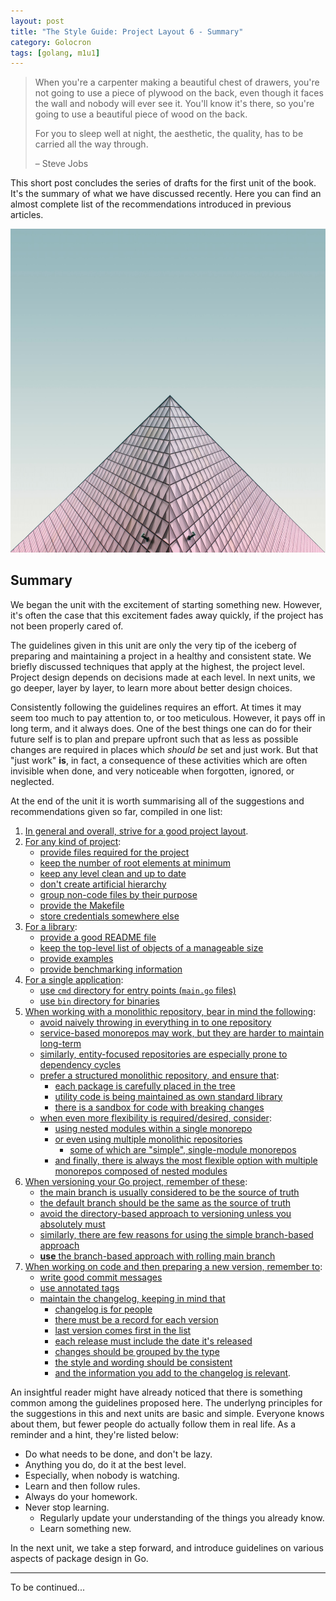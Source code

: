 ```yaml
---
layout: post
title: "The Style Guide: Project Layout 6 - Summary"
category: Golocron
tags: [golang, m1u1]
---
```


> When you're a carpenter making a beautiful chest of drawers, you're not going to use a piece of plywood on the back, even though it faces the wall and nobody will ever see it. You'll know it's there, so you're going to use a beautiful piece of wood on the back.
>
> For you to sleep well at night, the aesthetic, the quality, has to be carried all the way through.
>
> – Steve Jobs

This short post concludes the series of drafts for the first unit of the book. It's the summary of what we have discussed recently. Here you can find an almost complete list of the recommendations introduced in previous articles.

<!--more-->

![](/assets/m1u1_6_3.jpg)

## Summary

We began the unit with the excitement of starting something new. However, it's often the case that this excitement fades away quickly, if the project has not been properly cared of.

The guidelines given in this unit are only the very tip of the iceberg of preparing and maintaining a project in a healthy and consistent state. We briefly discussed techniques that apply at the highest, the project level. Project design depends on decisions made at each level. In next units, we go deeper, layer by layer, to learn more about better design choices.

Consistently following the guidelines requires an effort. At times it may seem too much to pay attention to, or too meticulous. However, it pays off in long term, and it always does. One of the best things one can do for their future self is to plan and prepare upfront such that as less as possible changes are required in places which _should be_ set and just work. But that "just work" **is**, in fact, a consequence of these activities which are often invisible when done, and very noticeable when forgotten, ignored, or neglected.

At the end of the unit it is worth summarising all of the suggestions and recommendations given so far, compiled in one list:

1. [In general and overall, strive for a good project layout](https://blog.pavelbrm.com/golocron/2020/08/08/project-layout-intro/#introduction).
2. [For any kind of project](https://blog.pavelbrm.com/golocron/2020/08/22/project-layout-2/#common):
   - [provide files required for the project](https://blog.pavelbrm.com/golocron/2020/08/22/project-layout-2/#provide-files-required-for-a-project)
   - [keep the number of root elements at minimum](https://blog.pavelbrm.com/golocron/2020/08/22/project-layout-2/#keep-the-number-of-root-elements-at-minimum)
   - [keep any level clean and up to date](https://blog.pavelbrm.com/golocron/2020/08/22/project-layout-2/#keep-any-level-clean-and-up-to-date)
   - [don't create artificial hierarchy](https://blog.pavelbrm.com/golocron/2020/08/22/project-layout-2/#dont-create-artificial-hierarchy)
   - [group non-code files by their purpose](https://blog.pavelbrm.com/golocron/2020/08/22/project-layout-2/#group-non-code-files-by-their-purpose)
   - [provide the Makefile](https://blog.pavelbrm.com/golocron/2020/08/22/project-layout-2/#provide-the-makefile)
   - [store credentials somewhere else](https://blog.pavelbrm.com/golocron/2020/08/22/project-layout-2/#store-credentials-somewhere-else)
3. [For a library](https://blog.pavelbrm.com/golocron/2020/08/22/project-layout-2/#library):
   - [provide a good README file](https://blog.pavelbrm.com/golocron/2020/08/22/project-layout-2/#provide-a-good-readme-file)
   - [keep the top-level list of objects of a manageable size](https://blog.pavelbrm.com/golocron/2020/08/22/project-layout-2/#keep-the-top-level-list-of-a-manageable-size)
   - [provide examples](https://blog.pavelbrm.com/golocron/2020/08/22/project-layout-2/#provide-examples)
   - [provide benchmarking information](https://blog.pavelbrm.com/golocron/2020/08/22/project-layout-2/#provide-benchmarking-results)
4. [For a single application](https://blog.pavelbrm.com/golocron/2020/08/22/project-layout-2/#single-application):
   - [use `cmd` directory for entry points (`main.go` files)](https://blog.pavelbrm.com/golocron/2020/08/22/project-layout-2/#use-cmd-directory-for-entry-points)
   - [use `bin` directory for binaries](https://blog.pavelbrm.com/golocron/2020/08/22/project-layout-2/#use-bin-directory-for-binaries)
5. [When working with a monolithic repository, bear in mind the following](https://blog.pavelbrm.com/golocron/2020/09/21/project-layout-3/#monolithic-repository):
   - [avoid naively throwing in everything in to one repository](https://blog.pavelbrm.com/golocron/2020/09/21/project-layout-3/#naive-monorepo)
   - [service-based monorepos may work, but they are harder to maintain long-term](https://blog.pavelbrm.com/golocron/2020/09/21/project-layout-3/#service-based-monorepo)
   - [similarly, entity-focused repositories are especially prone to dependency cycles](https://blog.pavelbrm.com/golocron/2020/09/21/project-layout-3/#entity-focused-monorepo)
   - [prefer a structured monolithic repository, and ensure that](https://blog.pavelbrm.com/golocron/2020/09/21/project-layout-3/#the-structured-monorepo):
     - [each package is carefully placed in the tree](https://blog.pavelbrm.com/golocron/2020/09/21/project-layout-3/#the-layout-of-a-structured-monorepo)
     - [utility code is being maintained as own standard library](https://blog.pavelbrm.com/golocron/2020/09/21/project-layout-3/#organise-utility-code-as-own-standard-library)
     - [there is a sandbox for code with breaking changes](https://blog.pavelbrm.com/golocron/2020/09/21/project-layout-3/#have-sandbox-for-breaking-changes)
   - [when even more flexibility is required/desired, consider](https://blog.pavelbrm.com/golocron/2020/09/21/project-layout-3/#monorepo-additional-chapters):
     - [using nested modules within a single monorepo](https://blog.pavelbrm.com/golocron/2020/09/21/project-layout-3/#more-structure-with-nested-modules)
     - [or even using multiple monolithic repositories](https://blog.pavelbrm.com/golocron/2020/09/21/project-layout-3/#multiple-monorepos)
       - [some of which are "simple", single-module monorepos](https://blog.pavelbrm.com/golocron/2020/09/21/project-layout-3/#multiple-single-module-monorepos)
     - [and finally, there is always the most flexible option with multiple monorepos composed of nested modules](https://blog.pavelbrm.com/golocron/2020/09/21/project-layout-3/#multiple-monorepos-with-nested-modules)
6. [When versioning your Go project, remember of these](https://blog.pavelbrm.com/golocron/2020/10/13/project-layout-4/#versioning-and-go):
   - [the main branch is usually considered to be the source of truth](https://blog.pavelbrm.com/golocron/2020/10/13/project-layout-4/#the-main-branch)
   - [the default branch should be the same as the source of truth](https://blog.pavelbrm.com/golocron/2020/10/13/project-layout-4/#the-default-branch)
   - [avoid the directory-based approach to versioning unless you absolutely must](https://blog.pavelbrm.com/golocron/2020/10/13/project-layout-4/#directory-based-versioning)
   - [similarly, there are few reasons for using the simple branch-based approach](https://blog.pavelbrm.com/golocron/2020/10/13/project-layout-4/#branch-based-versioning)
   - [**use** the branch-based approach with rolling main branch](https://blog.pavelbrm.com/golocron/2020/10/13/project-layout-4/#branch-based-with-rolling-main-branch)
7. [When working on code and then preparing a new version, remember to](https://blog.pavelbrm.com/golocron/2020/10/31/project-layout-5/#notes-on-release-notes):
   - [write good commit messages](https://blog.pavelbrm.com/golocron/2020/10/31/project-layout-5/#write-good-commit-messages)
   - [use annotated tags](https://blog.pavelbrm.com/golocron/2020/10/31/project-layout-5/#use-annotated-tags)
   - [maintain the changelog, keeping in mind that](https://blog.pavelbrm.com/golocron/2020/10/31/project-layout-5/#maintain-the-changelog)
     - [changelog is for people](https://blog.pavelbrm.com/golocron/2020/10/31/project-layout-5/#changelog-is-for-people)
     - [there must be a record for each version](https://blog.pavelbrm.com/golocron/2020/10/31/project-layout-5/#log-each-version)
     - [last version comes first in the list](https://blog.pavelbrm.com/golocron/2020/10/31/project-layout-5/#last-version-comes-first)
     - [each release must include the date it's released](https://blog.pavelbrm.com/golocron/2020/10/31/project-layout-5/#show-the-date-of-release)
     - [changes should be grouped by the type](https://blog.pavelbrm.com/golocron/2020/10/31/project-layout-5/#group-changes-by-type)
     - [the style and wording should be consistent](https://blog.pavelbrm.com/golocron/2020/10/31/project-layout-5/#be-consistent)
     - [and the information you add to the changelog is relevant](https://blog.pavelbrm.com/golocron/2020/10/31/project-layout-5/#provide-relevant-information).

An insightful reader might have already noticed that there is something common among the guidelines proposed here. The underlyng principles for the suggestions in this and next units are basic and simple. Everyone knows about them, but fewer people do actually follow them in real life. As a reminder and a hint, they're listed below:

- Do what needs to be done, and don't be lazy.
- Anything you do, do it at the best level.
- Especially, when nobody is watching.
- Learn and then follow rules.
- Always do your homework.
- Never stop learning.
  - Regularly update your understanding of the things you already know.
  - Learn something new.

In the next unit, we take a step forward, and introduce guidelines on various aspects of package design in Go.


---

To be continued...
